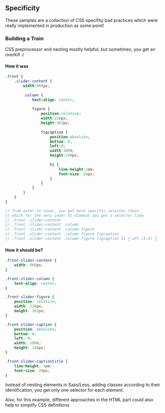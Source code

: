 ## Specificity
These samples are a collection of CSS specifity bad practices which were really implemented in production as some point!

### Building a Train
CSS preprocessor and nesting mostly helpful, but sometimes, you get an overkill :/

#### How it was
```SCSS
.front {    
	.slider-content {
    	width:960px;
        
    	.column {
        	text-align: center;
            
          	figure {
            	position:relative;
          		width:228px;
          		height:362px;
            
            	figcaption {
                	position:absolute;
              		bottom: 0;
            		left:0;
            		width:100%;
            		height:140px;
                
                	h1 {
                    	line-height:1em;
              			font-size: 20px;
                  	}
              	}
          	}
        }
    }
}

// from outer to inner, you get more specific selector chain
// which for the very inner h1 element you get a selector like
// .front .slider-content
// .front .slider-content .column
// .front .slider-content .column figure
// .front .slider-content .column figure figcaption
// .front .slider-content .column figure figcaption h1 { wft (X.X) }
```

#### How it should be?
```CSS
.front-slider-content {
	width: 960px;
}

.front-slider-column {
	text-align: center;
}

.front-slider-figure {
	position: relative;
    width: 228px;
    height: 362px;
}

.front-slider-caption {
	position: absolute;
    bottom: 0;
    left: 0;
    width: 100%;
    height: 140px;
}

.front-slider-captiontitle {
	line-height: 1em;
    font-size: 20px;
}
```
Instead of nesting elements in Sass/Less, adding classes according to their identification, you get only one selector for each element. 

Also, for this example, different approaches in the HTML part could also help to simplify CSS definitions